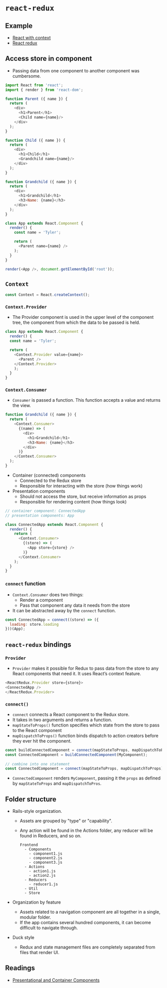 # `react-redux`

## Example
- [React with context](../todos-goals/index-context.html)
- [React redux](../todos-goals/index-react-redux.html)

## Access store in component
- Passing data from one component to another component was cumbersome.

```js
import React from 'react';
import { render } from 'react-dom';

function Parent ({ name }) {
  return (
    <div>
      <h1>Parent</h1>
      <Child name={name}/>
    </div>
  );
}

function Child ({ name }) {
  return (
    <div>
      <h1>Child</h1>
      <Grandchild name={name}/>
    </div>
  );
}

function Grandchild ({ name }) {
  return (
    <div>
      <h1>Grandchild</h1>
      <h3>Name: {name}</h3>
    </div>
  );
}

class App extends React.Component {
  render() {
    const name = 'Tyler';

    return (
      <Parent name={name} />
    );
  }
}

render(<App />, document.getElementById('root'));
```

## `Context`

```js
const Context = React.createContext();
```

### `Context.Provider`
- The Provider component is used in the upper level of the component tree, the component from which the data to be passed is held.

```js
class App extends React.Component {
  render() {
  const name = 'Tyler';

  return (
    <Context.Provider value={name}>
      <Parent />
    </Context.Provider>
    );
  }
}
```

### `Context.Consumer`
- `Consumer` is passed a function. This function accepts a value and returns the view.

```js
function Grandchild ({ name }) {
  return (
    <Context.Consumer>
      {(name) => (
        <div>
          <h1>Grandchild</h1>
          <h3>Name: {name}</h3>
        </div>
      )}
    </Context.Consumer>
  );
}
```

- Container (connected) components
  - Connected to the Redux store
  - Responsible for interacting with the store (how things work)
- Presentation components
  - Should not access the store, but receive information as props
  - Responsible for rendering content (how things look)

```js
// container component: ConnectedApp
// presentation components: App

class ConnectedApp extends React.Component {
  render() {
    return (
      <Context.Consumer>
        {(store) => (
          <App store={store} />
        )}
      </Context.Consumer>
    );
  }
}
```

### `connect` function
- `Context.Consumer` does two things:
  - Render a component
  - Pass that component any data it needs from the store
- It can be abstracted away by the `connect` function.

```js
const ConnectedApp = connect((store) => ({
  loading: store.loading
}))(App);
```

## `react-redux` bindings

### `Provider`
- `Provider` makes it possible for Redux to pass data from the store to any React components that need it. It uses React’s context feature.

```js
<ReactRedux.Provider store={store}>
<ConnectedApp />
</ReactRedux.Provider>
```
  
### `connect()`
- `connect` connects a React component to the Redux store.
- It takes in two arguments and returns a function.
- `mapStateToProps()` function specifies which state from the store to pass to the React component
- `mapDispatchToProps()` function binds dispatch to action creators before they ever hit the component.

```js
const buildConnectedComponent = connect(mapStateToProps, mapDispatchToProps);
const ConnectedComponent = buildConnectedComponent(MyComponent);
  
// combine into one statement
const ConnectedComponent = connect(mapStateToProps, mapDispatchToProps)(MyComponent);
```
  
- `ConnectedComponent` renders `MyComponent`, passing it the `props` as defined by `mapStateToProps` and `mapDispatchToPros`.

## Folder structure
- Rails-style organization.
  - Assets are grouped by "type" or "capability".
  - Any action will be found in the Actions folder, any reducer will be found in Reducers, and so on.

    ```
    Frontend
      - Components
        - component1.js
        - component2.js
        - component3.js
      - Actions
        - action1.js
        - action2.js
      - Reducers
        - reducer1.js
      - Util
      - Store
    ```
- Organization by feature
  - Assets related to a navigation component are all together in a single, modular folder.
  - If the app contains several hundred components, it can become difficult to navigate through.

- Duck style
  - Redux and state management files are completely separated from files that render UI.

## Readings
- [Presentational and Container Components](https://medium.com/@dan_abramov/smart-and-dumb-components-7ca2f9a7c7d0)
